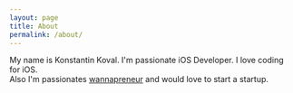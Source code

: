 ```yaml
---
layout: page
title: About
permalink: /about/
---
```


My name is Konstantin Koval. I'm passionate iOS Developer. I love coding for iOS.   
Also I'm passionates [wannapreneur](http://www.wannapreneur.com) and would love to start a startup.